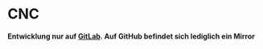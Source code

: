 # CNC

**Entwicklung nur auf [GitLab](https://gitlab.com/ToolboxBodensee/cnc). Auf GitHub befindet sich lediglich ein Mirror**